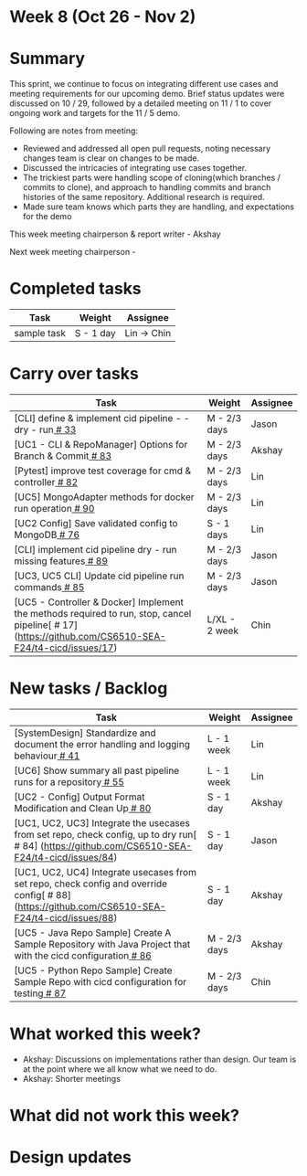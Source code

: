 # Week 8 (Oct 26 - Nov 2)

# Summary

This sprint, we continue to focus on integrating different use cases and meeting requirements for our upcoming demo. Brief status updates were discussed on 10 / 29, followed by a detailed meeting on 11 / 1 to cover ongoing work and targets for the 11 / 5 demo.

Following are notes from meeting:

- Reviewed and addressed all open pull requests, noting necessary changes team is clear on changes to be made.
- Discussed the intricacies of integrating use cases together.
- The trickiest parts were handling scope of cloning(which branches / commits to clone), and approach to handling commits and branch histories of the same repository. Additional research is required.
- Made sure team knows which parts they are handling, and expectations for the demo

This week meeting chairperson & report writer - Akshay

Next week meeting chairperson -

# Completed tasks

| Task           | Weight    | Assignee    |
|----------------|-----------|-------------|
| sample task    | S - 1 day | Lin -> Chin |


# Carry over tasks

| Task                                                                                                                                                   | Weight        | Assignee |
|--------------------------------------------------------------------------------------------------------------------------------------------------------|---------------| -------- |
| [CLI] define & implement cid pipeline - -dry - run[  # 33](https://github.com/CS6510-SEA-F24/t4-cicd/issues/33)                                        | M - 2/3 days  | Jason    |
| [UC1 - CLI & RepoManager] Options for Branch & Commit[  # 83](https://github.com/CS6510-SEA-F24/t4-cicd/issues/83)                                     | M - 2/3 days  | Akshay   |
| [Pytest] improve test coverage for cmd & controller[  # 82](https://github.com/CS6510-SEA-F24/t4-cicd/issues/82)                                       | M - 2/3 days  | Lin      |
| [UC5] MongoAdapter methods for docker run operation[  # 90](https://github.com/CS6510-SEA-F24/t4-cicd/issues/90)                                       | M - 2/3 days  | Lin      |
| [UC2 Config] Save validated config to MongoDB[  # 76](https://github.com/CS6510-SEA-F24/t4-cicd/issues/76)                                             | S - 1 days    | Lin      |
| [CLI] implement cid pipeline dry - run missing features[  # 89](https://github.com/CS6510-SEA-F24/t4-cicd/issues/89)                                   | M - 2/3 days  | Jason    |
| [UC3, UC5 CLI] Update cid pipeline run commands[  # 85](https://github.com/CS6510-SEA-F24/t4-cicd/issues/85)                                           | M - 2/3 days  | Jason    |
| [UC5 - Controller & Docker] Implement the methods required to run, stop, cancel pipeline[  # 17] (https://github.com/CS6510-SEA-F24/t4-cicd/issues/17) | L/XL - 2 week | Chin     |

# New tasks / Backlog

| Task                                                                                                                                                                | Weight       | Assignee |
|---------------------------------------------------------------------------------------------------------------------------------------------------------------------|--------------| -------- |
| [SystemDesign] Standardize and document the error handling and logging behaviour[  # 41](https://github.com/CS6510-SEA-F24/t4-cicd/issues/41)                       | L - 1 week   | Lin      |
| [UC6] Show summary all past pipeline runs for a repository[  # 55](https://github.com/CS6510-SEA-F24/t4-cicd/issues/55)                                             | L - 1 week   | Lin      |
| [UC2 - Config] Output Format Modification and Clean Up[  # 80](https://github.com/CS6510-SEA-F24/t4-cicd/issues/80)                                                 | S - 1 day    | Akshay   |
| [UC1, UC2, UC3] Integrate the usecases from set repo, check config, up to dry run[  # 84] (https://github.com/CS6510-SEA-F24/t4-cicd/issues/84)                     | S - 1 day    | Jason    |
| [UC1, UC2, UC4] Integrate usecases from set repo, check config and override config[  # 88] (https://github.com/CS6510-SEA-F24/t4-cicd/issues/88)                    | S - 1 day    | Akshay   |
| [UC5 - Java Repo Sample] Create A Sample Repository with Java Project that with the cicd configuration[  # 86](https://github.com/CS6510-SEA-F24/t4-cicd/issues/86) | M - 2/3 days | Akshay   |
| [UC5 - Python Repo Sample] Create Sample Repo with cicd configuration for testing[  # 87](https://github.com/CS6510-SEA-F24/t4-cicd/issues/87)                      | M - 2/3 days | Chin     |

# What worked this week?

- Akshay: Discussions on implementations rather than design. Our team is at the point where we all know what we need to do.
- Akshay: Shorter meetings

# What did not work this week?


# Design updates
